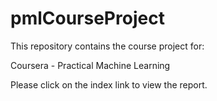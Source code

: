 # pmlCourseProject
This repository contains the course project for:

Coursera - Practical Machine Learning

Please click on the index link to view the report.
